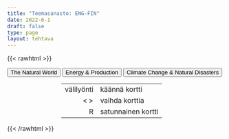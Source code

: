 ```yaml
---
title: "Teemasanasto: ENG-FIN"
date: 2022-6-1
draft: false
type: page
layout: tehtava
---
```

{{< rawhtml >}}
<link rel="stylesheet" type="text/css" href="/css/flashcard1.css"/>
<html>
 <body>
  <div id="cardArea"></div>
  <div id=valikko>
<button id="teema1">The Natural World</button>  <button id="teema2">Energy & Production</button>   <button id="teema3">Climate Change & Natural Disasters</button>
</div>
  <div id="lukumaara"></div>
  <div id="buttonArea" class="grid grid-cols-3"></div>

<div id="nappaimet" class="hidden lg:block" style="text-align:center; margin:0 auto; width:50%;"> 
<table>
  <tr>
    <td style="text-align:end;">välilyönti</td>
    <td>käännä kortti</td>
  </tr>
  <tr>
    <td style="text-align:end;">< ></td>
    <td>vaihda korttia</td>
  </tr>
  <tr>
    <td style="text-align:end;">R</td>
    <td>satunnainen kortti</td>
</table>

</div>

 </body>
</html>

<script> 
$(document).ready(function() {

  var currentQuestion = 0;
  var qbank = [
["archipelago", "saaristo"],
["bay, gulf", "lahti"],
["brook", "puro"],
["canal, channel", "kanaali"],
["coast", "rannikko"],
["current", "virta, virtaus"],
["delta", "suisto"],
["ditch", "oja"],
["glacier", "jäätikkö"],
["iceberg", "jäävuori"],
["island", "saari"],
["lake", "järvi"],
["ocean", "valtameri"],
["peninsula", "niemimaa"],
["pond", "lampi"],
["reef", "riutta, särkkä"],
["river", "joki"],
["sea", "meri"],
["spring", "lähde"],
["tide", "vuorovesi"],
["waterfall", "vesiputous"],
["clay", "savi"],
["continent", "maanosa"],
["desert", "autiomaa"],
["dirt, earth, soil", "multa"],
["fertile", "hedelmällinen"],
["field", "pelto"],
["fjeld, fell", "tunturi"],
["gorge, ravine", "rotko"],
["gravel", "sora"],
["hill", "mäki, kukkula"],
["interior", "sisämaa"],
["landscape, scenery", "maisema"],
["lowland", "alanko"],
["mainland", "mantere"],
["mountain range", "vuoristo"],
["mud", "muta"],
["non-arable, barren", "viljelyyn sopimaton"],
["plain", "tasanko"],
["plateau", "ylätasanko"],
["sand", "hiekka"],
["slope", "rinne"],
["soil, earth, ground", "maaperä"],
["valley", "laakso"],
["volcano", "tulivuori"],
["wilderness", "erämaa"],
["endangered (species)", "uhanalainen (laji)"],
["extinction", "sukupuuttoon kuoleminen"],
["food chain", "ravintoketju"],
["habitat", "elinympäristö"],
["indigenous", "kotoperäinen, alkuperäinen"],
["invasive species", "vieraslaji"],
["protected (species)", "rauhoitettu (laji)"],
["sanctuary", "suojelualue, rauhoitusalue"],
["species, species", "laji, lajit"],
["wildlife", "luonto; luonnonvaraiset eläimet (ja joskus myös kasvit)"],
["alga, algae", "levä, levät"],
["bloom", "kukinto, kukkia"],
["blossom", "kukka, kukkia"],
["branch", "oksa"],
["bud", "nuppu"],
["bush", "pensas"],
["cone", "käpy"],
["coniferous tree", "havupuu"],
["cyanobacteria, blue-green algae", "sinilevä"],
["deciduous tree", "lehtipuu"],
["evergreen (plant)", "ikivihreä (kasvi)"],
["flora and fauna", "kasvit ja eläimet"],
["foliage", "lehvistö, lehdet"],
["forest", "metsä"],
["grove", "metsikkö, lehto"],
["herb", "yrtti"],
["jungle", "viidakko"],
["lichen", "jäkälä"],
["meadow", "niitty"],
["moss", "sammal"],
["mushroom; fungus, fungi", "sieni, sienet"],
["needle", "neulanen"],
["plant", "kasvi; istuttaa"],
["pollen", "siitepöly"],
["sapling", "taimi"],
["seed", "siemen"],
["shrub", "varpu, pensas"],
["sprout", "verso, itu"],
["swamp, bog, marshland", "suo"],
["trunk", "runko"],
["vegetation", "kasvillisuus"],
["weed", "rikkaruoho"],
["wither", "kuihtua, lakastua"],
["amphibian", "sammakkoeläin"],
["antenna, antennae", "tuntosarvi, tuntosarvet"],
["arachnid", "hämähäkkieläin"],
["beast", "eläin, peto"],
["bird of prey", "petolintu"],
["bovine animal", "nautaeläin"],
["breed", "rotu"],
["carnivore", "lihansyöjä"],
["claw", "kynsi"],
["fin", "evä"],
["fur", "turkki"],
["game", "riista"],
["gill", "kidus"],
["herbivore", "kasvinsyöjä"],
["hibernate", "talvehtia, horrostaa"],
["hoof", "sorkka, kavio"],
["horn", "sarvi"],
["hump", "kyttyrä"],
["insect", "hyönteinen"],
["invertebrate", "selkärangaton"],
["mammal", "nisäkäs"],
["marsupial", "pussieläin"],
["migratory bird", "muuttolintu"],
["mollusc", "nilviäinen"],
["muzzle", "turpa, kuono"],
["nest", "pesä; pesiä"],
["nocturnal animal", "yöeläin"],
["offspring", "jälkeläiset"],
["paw", "tassu, käpälä"],
["reptile", "matelija"],
["rodent", "jyrsijä"],
["scavenger", "haaskaeläin"],
["shell", "kilpi, kuori"],
["tail", "häntä"],
["tentacle", "lonkero"],
["territory", "reviiri"],
["tusk", "syöksyhammas"],
["vermin", "tuhoeläin, tuholainen"],
["vertebrate", "selkärankainen"],
["whisker", "viiksikarva"],
["biofuel", "biopolttoaine"],
["biogas", "biokaasu"],
["biomass", "biomassa"],
["geothermal energy", "maalämpö"],
["hydropower", "vesivoima"],
["ocean energy", "valtamerienergia"],
["solar energy", "aurinkovoima"],
["tidal energy", "vuorovesivoima"],
["wave energy", "aaltovoima"],
["wind power", "tuulivoima"],
["wood pellet", "puupelletti"],
["charcoal", "puuhiili, antrasiitti"],
["coal", "kivihiili"],
["crude oil, petroleum", "raakaöljy"],
["fossil fuel", "fossiilinen polttoaine"],
["natural gas", "maakaasu"],
["nuclear energy", "ydinvoima"],
["peat", "turve"],
["battery", "akku"],
["blackout, power failure/cut/outage", "sähkökatko"],
["boiler", "lämminvesivaraaja, vedenlämmitin"],
["central heating", "keskuslämmitys"],
["electrical grid", "sähköverkko"],
["energy supply", "energiantuotanto, energian jakelu"],
["geothermal heating", "maalämpö"],
["oil rig", "öljynporauslautta"],
["power plant", "voimala"],
["power line", "sähkölinja"],
["radiator", "lämpöpatteri"],
["solar panel", "aurinkopaneeli"],
["wind farm", "tuulivoimapuisto"],
["wind turbine", "tuuliturbiini"],
["biodegradable", "biologisesti hajoava"],
["compost", "kompostoida, komposti"],
["contamination", "saastuminen, pilaantuminen"],
["circular economy", "kiertotalous"],
["decompose", "maatua, hajottaa"],
["dumpster", "roskalaatikko"],
["garbage, waste, trash, rubbish, litter, debris", "jäte, jätteet, roska, roskat"],
["hazardous waste", "ongelmajäte, vaarallinen jäte"],
["inorganic waste", "epäorgaaninen jäte"],
["landfill", "kaatopaikka"],
["mixed waste", "sekajäte"],
["organic waste", "orgaaninen jäte"],
["packaging", "pakkausmateriaali"],
["pollution", "saastuminen, saaste"],
["recycle", "kierrättää"],
["recyclable materials", "kierrätysmateriaali"],
["reuse", "käyttää uudelleen"],
["scraps", "ruoantähteet"],
["sewage, wastewater", "jätevesi"],
["skip", "jätelava"],
["waste incineration", "jätteenpoltto"],
["crop, harvest, yield", "sato"],
["crop rotation", "vuoroviljely"],
["dairy farm", "maitotila"],
["domestic animal", "kotieläin"],
["dung, manure", "lanta"],
["factory farming", "tehotuotanto"],
["fertility", "hedelmällisyys"],
["fertiliser", "lannoite"],
["fodder", "rehu"],
["food chain", "ravintoketju"],
["forestry", "metsänhoito"],
["genetically modified (GM)", "geenimuunneltu"],
["graze", "laiduntaa"],
["herbicide", "kasvimyrkky"],
["irrigation", "kastelu"],
["livestock", "karja"],
["local food", "lähiruoka"],
["organic", "luomu"],
["pest", "tuholainen"],
["pesticide", "tuholaismyrkky"],
["preservative", "säilöntäaine"],
["soil", "maaperä"],
["adaptation", "sopeutuminen"],
["Anthropocene", "antroposeeni, ihmisen vaikutuksen aikakausi"],
["atmosphere", "ilmakehä"],
["biodiversity", "luonnon monimuotoisuus"],
["carbon dioxide, CO2", "hiilidioksidi"],
["carbon footprint", "hiilijalanjälki"],
["carbon neutral", "hiilineutraali"],
["carbon sink", "hiilinielu"],
["carbon tax", "hiilivero"],
["climate change", "ilmastonmuutos"],
["conservation", "ympäristönsuojelu"],
["corporate accountability", "yritysvastuu"],
["eco-anxiety", "ilmastoahdistus"],
["ecological restoration", "luonnon ennallistaminen"],
["ecosystem", "ekosysteemi"],
["emissions trading, cap and trade", "päästökauppa"],
["global warming", "ilmaston lämpeneminen"],
["greenhouse effect", "kasvihuoneilmiö"],
["greenhouse gas", "kasvihuonekaasu"],
["green transition", "vihreä siirtymä"],
["greenwash", "viherpesu"],
["intergenerational equity", "sukupolvien välinen tasa-arvo"],
["methane", "metaani"],
["mitigation", "lieventäminen"],
["offsetting", "kompensaatio, hyvitys"],
["solar irradiance", "auringon säteily"],
["sustainability", "kestävyys"],
["sustainable development", "kestävä kehitys"],
["tipping point", "keikahduspiste, kriittinen piste"],
["algal bloom", "leväkukinta"],
["Arctic shrinkage", "arktisen alueen kutistuminen"],
["avalanche", "lumivyöry"],
["biodiversity loss", "luontokato"],
["blizzard", "lumimyrsky"],
["coral bleaching", "korallien vaaleneminen"],
["cyclone, hurricane, typhoon", "trooppinen hirmumyrsky"],
["deforestation", "metsäkato"],
["desertification", "aavikoituminen"],
["drought", "kuivuus"],
["earthquake", "maanjäristys"],
["eutrophication", "rehevöityminen"],
["heatwave", "helleaalto"],
["flood", "tulva"],
["landslide", "maanvyöry"],
["ocean acidification", "merien happamoituminen"],
["ozone depletion", "otsonikato"],
["sea level rise", "merenpinnan nousu"],
["volcanic eruption", "tulivuorenpurkaus"],
["wildfire", "maastopalo"],

  ];

  beginActivity();
  edellinen();
  random();
  seuraava();
  kortinVaihto();

  	$("#teema1").on("mousedown", function(){
	currentQuestion = 0;
    beginActivity();
    })
    $("#teema2").on("mousedown", function(){
    currentQuestion = 128;
    beginActivity();
    })
    $("#teema3").on("mousedown", function(){
    currentQuestion = 202;
    beginActivity();
    })

  window.addEventListener('keydown', (e) => {
    if (e.keyCode === 32 && e.target === document.body) {
      e.preventDefault();
    }
  });

  document.body.onkeydown = function(event) {
    event = event || window.event;
    var keycode = event.charCode || event.keyCode;
    if (keycode === 37 && currentQuestion > 0) {
      currentQuestion--;
      beginActivity();
    }

    if (keycode === 82) {
      var randomNumber = Math.floor(Math.random() * qbank.length);
      currentQuestion = randomNumber;
      beginActivity();
    }

    if (keycode === 39 && currentQuestion < qbank.length - 1) {
      currentQuestion++;
      beginActivity();
    }

    if (keycode === 32) {
      var parentDiv = document.getElementById("cardArea");
      var childDiv = document.getElementById("card1");
      if (parentDiv.contains(childDiv)) {
        $("#cardArea").empty()
        $("#cardArea").append('<div id="card2" class="card">' + qbank[currentQuestion][1] + '</div>')
        $("#card2").css("background-color", "#00473c")
      } else {
        $("#cardArea").empty()
        $("#cardArea").append('<div id="card1" class="card">' + qbank[currentQuestion][0] + '</div>')
        $("#card1").css("background-color", "#1F2937")
      }
    }

  }
 	function beginActivity() {
    $("#cardArea").empty();
    $("#cardArea").append('<div id="card1" class="card">' + qbank[currentQuestion][0] + '</div>');
    $("#card1").css("background-color", "#1F2937");
    $("#lukumaara").empty();
    var korttia = document.createElement('div')
    korttia.innerHTML = currentQuestion + 1 + " / " + qbank.length;
    document.getElementById('lukumaara').appendChild(korttia);
  }

  function kortinVaihto() {
    $("#cardArea").on("click", function() {
      var parentDiv = document.getElementById("cardArea");
      var childDiv = document.getElementById("card1");
      if (parentDiv.contains(childDiv)) {
        $("#cardArea").empty()
        $("#cardArea").append('<div id="card2" class="card">' + qbank[currentQuestion][1] + '</div>')
        $("#card2").css("background-color", "#00473c")
      } else {
        $("#cardArea").empty()
        $("#cardArea").append('<div id="card1" class="card">' + qbank[currentQuestion][0] + '</div>')
        $("#card1").css("background-color", "#1F2937")
      }
    })
  }


  function edellinen() {
    $("#buttonArea").append('<div id="prevButton">Edellinen</div>');
    $("#prevButton").on("click", function() {
      if (currentQuestion > 0) {
        currentQuestion--;
        beginActivity();
      }
    })
  }

  function random() {
    $("#buttonArea").append('<div id="random">Random</div>');
    $("#random").on("click", function() {
      var randomNumber = Math.floor(Math.random() * qbank.length);
      currentQuestion = randomNumber;
      beginActivity();
    })
  }

  function seuraava() {
    $("#buttonArea").append('<div id="nextButton">Seuraava</div>');
    $("#nextButton").on("click", function() {
      if (currentQuestion < qbank.length - 1) {
        currentQuestion++;
        beginActivity();
      }
    })
  }
})
</script>

{{< /rawhtml >}}